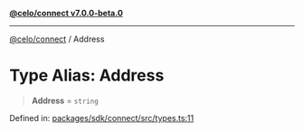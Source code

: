 [**@celo/connect v7.0.0-beta.0**](../README.md)

***

[@celo/connect](../globals.md) / Address

# Type Alias: Address

> **Address** = `string`

Defined in: [packages/sdk/connect/src/types.ts:11](https://github.com/celo-org/developer-tooling/blob/master/packages/sdk/connect/src/types.ts#L11)
